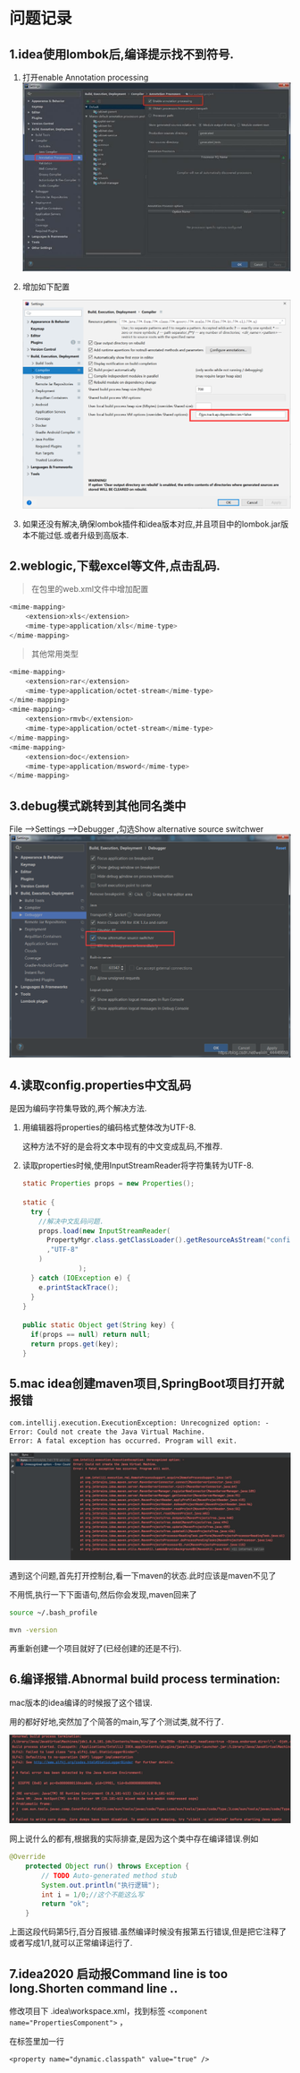 # 问题记录
## 1.idea使用lombok后,编译提示找不到符号.
1. 打开enable Annotation processing
   ![lombok找不到符号解决](./picture/lombok_problem.jpeg)  

2. 增加如下配置

   ![problem](./picture/lombok_problem1.png)

3. 如果还没有解决,确保lombok插件和idea版本对应,并且项目中的lombok.jar版本不能过低.或者升级到高版本.



## 2.weblogic,下载excel等文件,点击乱码.
>在包里的web.xml文件中增加配置
``` java 
<mime-mapping>
    <extension>xls</extension>
    <mime-type>application/xls</mime-type>
</mime-mapping> 
```
>其他常用类型
```js 
<mime-mapping>
    <extension>rar</extension>
    <mime-type>application/octet-stream</mime-type>
</mime-mapping>
<mime-mapping>
    <extension>rmvb</extension>
    <mime-type>application/octet-stream</mime-type>
</mime-mapping>
<mime-mapping>
    <extension>doc</extension>
    <mime-type>application/msword</mime-type>
</mime-mapping>
```
## 3.debug模式跳转到其他同名类中
File -->Settings -->Debugger ,勾选Show alternative source switchwer
![debug跳转到同名类](./picture/debug_switch.png) 

## 4.读取config.properties中文乱码

是因为编码字符集导致的,两个解决方法.

1. 用编辑器将properties的编码格式整体改为UTF-8.

   这种方法不好的是会将文本中现有的中文变成乱码,不推荐.

2. 读取properties时候,使用InputStreamReader将字符集转为UTF-8.

   ```java
   static Properties props = new Properties();
   
   static {
     try {
       //解决中文乱码问题.
       props.load(new InputStreamReader(
         PropertyMgr.class.getClassLoader().getResourceAsStream("config")
         ,"UTF-8"
       )
                 );
     } catch (IOException e) {
       e.printStackTrace();
     }
   }
   
   public static Object get(String key) {
     if(props == null) return null;
     return props.get(key);
   }
   ```

   

## 5.mac idea创建maven项目,SpringBoot项目打开就报错

```
com.intellij.execution.ExecutionException: Unrecognized option: -
Error: Could not create the Java Virtual Machine.
Error: A fatal exception has occurred. Program will exit.
```

![1](./picture/1.jpg)

遇到这个问题,首先打开控制台,看一下maven的状态.此时应该是maven不见了

不用慌,执行一下下面语句,然后你会发现,maven回来了

```sh
source ~/.bash_profile
```

```bash
mvn -version
```

再重新创建一个项目就好了(已经创建的还是不行).

## 6.编译报错.Abnormal build process termination: 

mac版本的idea编译的时候报了这个错误.

用的都好好地,突然加了个简答的main,写了个测试类,就不行了.

![mainerr](./picture/mainerr.jpg)

网上说什么的都有,根据我的实际排查,是因为这个类中存在编译错误.例如

```java
@Override
	protected Object run() throws Exception {
		// TODO Auto-generated method stub
		System.out.println("执行逻辑");
		int i = 1/0;//这个不能这么写
		return "ok";
	}
```

上面这段代码第5行,百分百报错.虽然编译时候没有报第五行错误,但是把它注释了或者写成1/1,就可以正常编译运行了.

## 7.idea2020 启动报Command line is too long.Shorten command line ..

修改项目下 .idea\workspace.xml，找到标签 `<component name="PropertiesComponent">` ， 

在标签里加一行

```
<property name="dynamic.classpath" value="true" />
```


